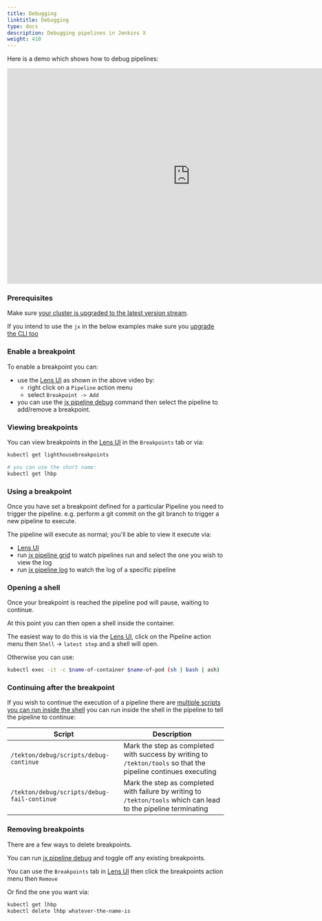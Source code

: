 ```yaml
---
title: Debugging
linktitle: Debugging
type: docs
description: Debugging pipelines in Jenkins X
weight: 410
---
```


Here is a demo which shows how to debug pipelines:

<iframe width="850" height="500" src="https://www.youtube.com/embed/QqTaclB6-oI" frameborder="0" allow="accelerometer; autoplay; clipboard-write; encrypted-media; gyroscope; picture-in-picture" allowfullscreen></iframe>

### Prerequisites 

Make sure [your cluster is upgraded to the latest version stream](/v3/admin/setup/upgrades/cluster/). 

If you intend to use the `jx` in the below examples make sure you [upgrade the CLI too](/v3/admin/setup/upgrades/cli/)


### Enable a breakpoint

To enable a breakpoint you can: 

* use the [Lens UI](/v3/develop/ui/lens/) as shown in the above video by:
  * right click on a `Pipeline` action menu 
  * select `Breakpoint -> Add`
* you can use the [jx pipeline debug](https://jenkins-x.io/v3/develop/reference/jx/pipeline/debug/) command then select the pipeline to add/remove a breakpoint.
                                      
### Viewing breakpoints

You can view breakpoints in the [Lens UI](/v3/develop/ui/lens/) in the `Breakpoints` tab or via:

```bash 
kubectl get lighthousebreakpoints

# you can use the short name:
kubectl get lhbp
```


### Using a breakpoint

Once you have set a breakpoint defined for a particular Pipeline you need to trigger the pipeline. e.g. perform a git commit on the git branch to trigger a new pipeline to execute.

The pipeline will execute as normal; you'll be able to view it execute via:

* [Lens UI](/v3/develop/ui/lens/)
* run [jx pipeline grid](https://jenkins-x.io/v3/develop/reference/jx/pipeline/grid/) to watch pipelines run and select the one you wish to view the log 
* run [jx pipeline log](https://jenkins-x.io/v3/develop/reference/jx/pipeline/log/) to watch the log of a specific pipeline

### Opening a shell

Once your breakpoint is reached the pipeline pod will pause, waiting to continue.

At this point you can then open a shell inside the container.

The easiest way to do this is via the [Lens UI](/v3/develop/ui/lens/), click on the Pipeline action menu then `Shell` -> `latest step` and a shell will open.

Otherwise you can use:
 
```bash 
kubectl exec -it -c $name-of-container $name-of-pod (sh | bash | ash)
```

### Continuing after the breakpoint
          
If you wish to continue the execution of a pipeline there are [multiple scripts you can run inside the shell](https://github.com/tektoncd/pipeline/blob/main/docs/debug.md#debug-scripts) you can run inside the shell in the pipeline to tell the pipeline to continue:

| Script | Description |
| --- | --- |
| `/tekton/debug/scripts/debug-continue` | Mark the step as completed with success by writing to `/tekton/tools` so that the pipeline continues executing |
| `/tekton/debug/scripts/debug-fail-continue` | Mark the step as completed with failure by writing to `/tekton/tools` which can lead to the pipeline terminating |

### Removing breakpoints

There are a few ways to delete breakpoints. 
     
You can run [jx pipeline debug](https://jenkins-x.io/v3/develop/reference/jx/pipeline/debug/) and toggle off any existing breakpoints.

You can use the `Breakpoints` tab in [Lens UI](/v3/develop/ui/lens/) then click the breakpoints action menu then `Remove`

Or find the one you want via: 

```bash 
kubectl get lhbp
kubectl delete lhbp whatever-the-name-is
```
